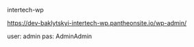 intertech-wp

https://dev-baklytskyi-intertech-wp.pantheonsite.io/wp-admin/

user: admin
pas: AdminAdmin
